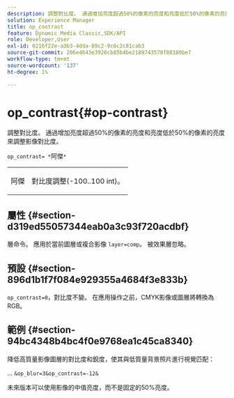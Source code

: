```yaml
---
description: 調整對比度。 通過增加亮度超過50%的像素的亮度和亮度低於50%的像素的亮度來調整影像對比度。
solution: Experience Manager
title: op_contrast
feature: Dynamic Media Classic,SDK/API
role: Developer,User
exl-id: 0216f22e-a3b3-4dda-89c2-9c6c2c81cab3
source-git-commit: 206e4643e3926cb85b4be2189743578f88180be7
workflow-type: tm+mt
source-wordcount: '137'
ht-degree: 1%

---
```


# op_contrast{#op-contrast}

調整對比度。 通過增加亮度超過50%的像素的亮度和亮度低於50%的像素的亮度來調整影像對比度。

`op_contrast= *`阿傑`*`

<table id="simpletable_8246802C74424A68A7A2EA5B50A89D42"> 
 <tr class="strow"> 
  <td class="stentry"> <p><span class="varname"> 阿傑</span> </p> </td> 
  <td class="stentry"> <p>對比度調整(-100..100 int)。 </p></td> 
 </tr> 
</table>

## 屬性 {#section-d319ed55057344eab0a3c93f720acdbf}

層命令。 應用於當前圖層或複合影像 `layer=comp`。 被效果層忽略。

## 預設 {#section-896d1b1f7f084e929355a4684f3e833b}

`op_contrast=0`，對比度不變。 在應用操作之前，CMYK影像或圖層將轉換為RGB。

## 範例 {#section-94bc4348b4bc4f0e9768ea1c45ca8340}

降低高質量影像圖層的對比度和銳度，使其與低質量背景照片進行視覺匹配：

… `&op_blur=3&op_contrast=-12&`

未來版本可以使用影像的中值亮度，而不是固定的50%亮度。
